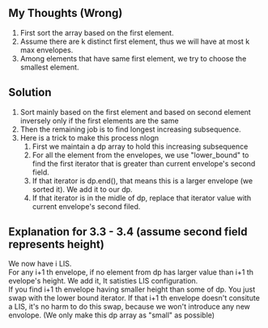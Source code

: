 ## My Thoughts (Wrong)
1. First sort the array based on the first element.
2. Assume there are k distinct first element, thus we will have at most k max envelopes.
3. Among elements that have same first element, we try to choose the smallest element.

## Solution
1. Sort mainly based on the first element and based on second element inversely only if the first elements are the same
2. Then the remaining job is to find longest increasing subsequence.
3. Here is a trick to make this process nlogn
    1. First we maintain a dp array to hold this increasing subsequence
    2. For all the element from the envelopes, we use "lower_bound" to find the first iterator that is greater than current envelope's second field.
    3. If that iterator is dp.end(), that means this is a larger envelope (we sorted it). We add it to our dp.
    4. If that iterator is in the midle of dp, replace that iterator value with current envelope's second filed.

## Explanation for 3.3 - 3.4 (assume second field represents height)
We now have i LIS.  
For any i+1 th envelope, if no element from dp has larger value than i+1 th evelope's height. We add it, It satisties LIS configuration.  
If you find i+1 th envelope having smaller height than some of dp. You just swap with the lower bound iterator. If that i+1 th envelope doesn't consitute a LIS, it's no harm to do this swap, because we won't introduce any new envolope. (We only make this dp array as "small" as possible)

